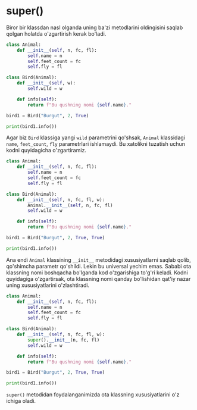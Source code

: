 # super()

Biror bir klassdan nasl olganda uning ba'zi metodlarini oldingisini saqlab qolgan holatda o'zgartirish kerak bo'ladi.

```python
class Animal:
    def __init__(self, n, fc, fl):
        self.name = n
        self.feet_count = fc
        self.fly = fl

class Bird(Animal):
    def __init__(self, w):
        self.wild = w

    def info(self):
        return f"Bu qushning nomi {self.name}."

bird1 = Bird("Burgut", 2, True)

print(bird1.info())
```

Agar biz `Bird` klassiga yangi `wild` parametrini qo'shsak, `Animal` klassidagi `name`, `feet_count`, `fly` parametrlari
ishlamaydi. Bu xatolikni tuzatish uchun kodni quyidagicha o'zgartiramiz.

```python {8-10}
class Animal:
    def __init__(self, n, fc, fl):
        self.name = n
        self.feet_count = fc
        self.fly = fl

class Bird(Animal):
    def __init__(self, n, fc, fl, w):
        Animal.__init__(self, n, fc, fl)
        self.wild = w

    def info(self):
        return f"Bu qushning nomi {self.name}."

bird1 = Bird("Burgut", 2, True, True)

print(bird1.info())
```

Ana endi `Animal` klassining `__init__` metodidagi xususiyatlarni saqlab qolib, qo'shimcha parametr qo'shildi.
Lekin bu universal yechim emas. Sababi ota klassning nomi boshqacha bo'lganda kod o'zgarishiga to'g'ri keladi.
Kodni quyidagiga o'zgartirsak, ota klassning nomi qanday bo'lishidan qat'iy nazar uning xususiyatlarini o'zlashtiradi.

```python {9}
class Animal:
    def __init__(self, n, fc, fl):
        self.name = n
        self.feet_count = fc
        self.fly = fl

class Bird(Animal):
    def __init__(self, n, fc, fl, w):
        super().__init__(n, fc, fl)
        self.wild = w

    def info(self):
        return f"Bu qushning nomi {self.name}."

bird1 = Bird("Burgut", 2, True, True)

print(bird1.info())
```

`super()` metodidan foydalanganimizda ota klassning xususiyatlarini o'z ichiga oladi.

